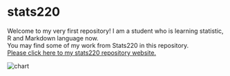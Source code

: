 # stats220
Welcome to my very first repository! I am a student who is learning statistic, R and Markdown language now.  
You may find some of my work from Stats220 in this repository.  
[Please click here to my stats220 repository website.](https://220pmc.github.io/stats220/)  

![chart](https://cdn3.iconfinder.com/data/icons/higher-education-icon-set/256/chart.png)  
